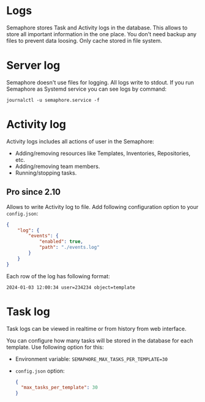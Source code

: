 # Logs

Semaphore stores Task and Activity logs in the database.
This allows to store all important information in the one place. 
You don't need backup any files to prevent data loosing. Only cache stored in file system.

# Server log

Semaphore doesn't use files for logging. All logs write to stdout.
If you run Semaphore as Systemd service you can see logs by command:

```
journalctl -u semaphore.service -f
```

# Activity log

Activity logs includes all actions of user in the Semaphore:

- Adding/removing resources like Templates, Inventories, Repositories, etc.
- Adding/removing team members.
- Running/stopping tasks.

## Pro since 2.10

Allows to write Activity log to file. Add following configuration option to your `config.json`:

```json
{
	"log": {
		"events": {
			"enabled": true,
			"path": "./events.log"
		}
	}
}
```

Each row of the log has following format:

```
2024-01-03 12:00:34 user=234234 object=template
```

# Task log

Task logs can be viewed in realtime or from history from web interface.

You can configure how many tasks will be stored in the database for each template. Use following option for this:
* Environment variable: `SEMAPHORE_MAX_TASKS_PER_TEMPLATE=30`
* `config.json` option:

  ```json
  {
    "max_tasks_per_template": 30
  }
  ```